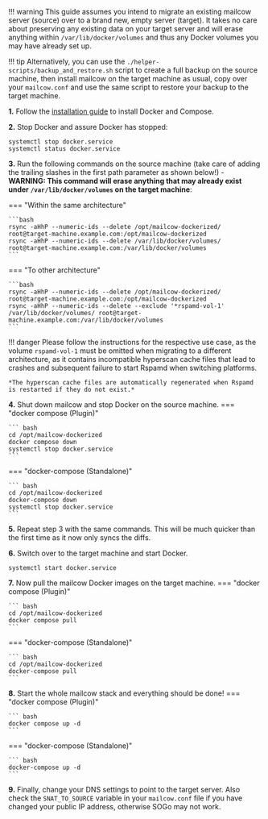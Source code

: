 !!! warning
    This guide assumes you intend to migrate an existing mailcow server (source) over to a brand new, empty server (target). It takes no care about preserving any existing data on your target server and will erase anything within `/var/lib/docker/volumes` and thus any Docker volumes you may have already set up.

!!! tip
    Alternatively, you can use the `./helper-scripts/backup_and_restore.sh` script to create a full backup on the source machine, then install mailcow on the target machine as usual, copy over your `mailcow.conf` and use the same script to restore your backup to the target machine.

**1\.**
Follow the [installation guide](../getstarted/install.en.md) to install Docker and Compose.

**2\.** Stop Docker and assure Docker has stopped:
```
systemctl stop docker.service
systemctl status docker.service
```

**3\.**	Run the following commands on the source machine (take care of adding the trailing slashes in the first path parameter as shown below!) - **WARNING: This command will erase anything that may already exist under `/var/lib/docker/volumes` on the target machine**:

=== "Within the same architecture"

    ```bash
    rsync -aHhP --numeric-ids --delete /opt/mailcow-dockerized/ root@target-machine.example.com:/opt/mailcow-dockerized
    rsync -aHhP --numeric-ids --delete /var/lib/docker/volumes/ root@target-machine.example.com:/var/lib/docker/volumes
    ```

=== "To other architecture"

    ```bash
    rsync -aHhP --numeric-ids --delete /opt/mailcow-dockerized/ root@target-machine.example.com:/opt/mailcow-dockerized
    rsync -aHhP --numeric-ids --delete --exclude '*rspamd-vol-1' /var/lib/docker/volumes/ root@target-machine.example.com:/var/lib/docker/volumes
    ```

!!! danger
    Please follow the instructions for the respective use case, as the volume `rspamd-vol-1` must be omitted when migrating to a different architecture, as it contains incompatible hyperscan cache files that lead to crashes and subsequent failure to start Rspamd when switching platforms.

    *The hyperscan cache files are automatically regenerated when Rspamd is restarted if they do not exist.*

**4\.** Shut down mailcow and stop Docker on the source machine.
=== "docker compose (Plugin)"

    ``` bash
    cd /opt/mailcow-dockerized
    docker compose down
    systemctl stop docker.service
    ```

=== "docker-compose (Standalone)"

    ``` bash
    cd /opt/mailcow-dockerized
    docker-compose down
    systemctl stop docker.service
    ```

**5\.** Repeat step 3 with the same commands. This will be much quicker than the first time as it now only syncs the diffs.

**6\.** Switch over to the target machine and start Docker.
```
systemctl start docker.service
```

**7\.** Now pull the mailcow Docker images on the target machine.
=== "docker compose (Plugin)"

    ``` bash
    cd /opt/mailcow-dockerized
    docker compose pull
    ```

=== "docker-compose (Standalone)"

    ``` bash
    cd /opt/mailcow-dockerized
    docker-compose pull
    ```

**8\.** Start the whole mailcow stack and everything should be done!
=== "docker compose (Plugin)"

    ``` bash
    docker compose up -d
    ```

=== "docker-compose (Standalone)"

    ``` bash
    docker-compose up -d
    ```

**9\.** Finally, change your DNS settings to point to the target server. Also check the `SNAT_TO_SOURCE` variable in your `mailcow.conf` file if you have changed your public IP address, otherwise SOGo may not work.
